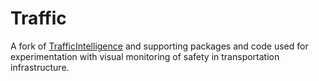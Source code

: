 # Traffic
A fork of [TrafficIntelligence](https://bitbucket.org/Nicolas/trafficintelligence/wiki/Home) and supporting packages and code used for experimentation with visual monitoring of safety in transportation infrastructure. 
